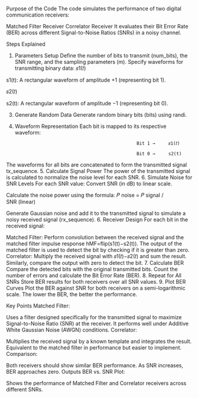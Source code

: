 Purpose of the Code
The code simulates the performance of two digital communication receivers:

Matched Filter Receiver
Correlator Receiver
It evaluates their Bit Error Rate (BER) across different Signal-to-Noise Ratios (SNRs) in a noisy channel.

Steps Explained
1. Parameters Setup
Define the number of bits to transmit (num_bits), the SNR range, and the sampling parameters (m).
Specify waveforms for transmitting binary data:
𝑠1(𝑡)

s1(t): A rectangular waveform of amplitude +1 (representing bit 1).

𝑠2(𝑡)

s2(t): A rectangular waveform of amplitude −1 (representing bit 0).

3. Generate Random Data
Generate random binary bits (bits) using randi.
4. Waveform Representation
Each bit is mapped to its respective waveform:

                                                     Bit 1 →     𝑠1(𝑡)

                                                     Bit 0 →     s2(t)

The waveforms for all bits are concatenated to form the transmitted signal tx_sequence.
5. Calculate Signal Power
The power of the transmitted signal is calculated to normalize the noise level for each SNR.
6. Simulate Noise for SNR Levels
For each SNR value:
Convert SNR (in dB) to linear scale.

Calculate the noise power using the formula:
                                            𝑃 noise = 𝑃 signal / SNR (linear)

Generate Gaussian noise and add it to the transmitted signal to simulate a noisy received signal (rx_sequence).
6. Receiver Design
For each bit in the received signal:

Matched Filter:
Perform convolution between the received signal and the matched filter impulse response 
                                                        hMF=flip(s1(t)−s2(t)).
The output of the matched filter is used to detect the bit by checking if it is greater than zero.
Correlator:
Multiply the received signal with 
                                                          𝑠1(𝑡)−𝑠2(𝑡)
 and sum the result.
Similarly, compare the output with zero to detect the bit.
7. Calculate BER
Compare the detected bits with the original transmitted bits.
Count the number of errors and calculate the Bit Error Rate (BER).
8. Repeat for All SNRs
Store BER results for both receivers over all SNR values.
9. Plot BER Curves
Plot the BER against SNR for both receivers on a semi-logarithmic scale.
The lower the BER, the better the performance.

Key Points
Matched Filter:

Uses a filter designed specifically for the transmitted signal to maximize Signal-to-Noise Ratio (SNR) at the receiver.
It performs well under Additive White Gaussian Noise (AWGN) conditions.
Correlator:

Multiplies the received signal by a known template and integrates the result.
Equivalent to the matched filter in performance but easier to implement.
Comparison:

Both receivers should show similar BER performance.
As SNR increases, BER approaches zero.
Outputs
BER vs. SNR Plot:

Shows the performance of Matched Filter and Correlator receivers across different SNRs.
